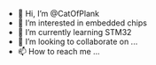 - 👋 Hi, I’m @CatOfPlank
- 👀 I’m interested in embedded chips
- 🌱 I’m currently learning STM32
- 💞️ I’m looking to collaborate on ...
- 📫 How to reach me ...

<!---
CatOfPlank/CatOfPlank is a ✨ special ✨ repository because its `README.md` (this file) appears on your GitHub profile.
You can click the Preview link to take a look at your changes.
--->
